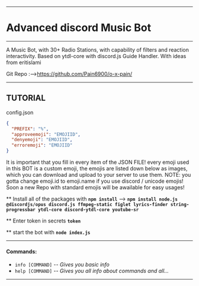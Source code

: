 *********************************************************************

# Advanced discord Music Bot

*********************************************************************
A Music Bot, with 30+ Radio Stations, with capability of filters and reaction interactivity. 
Based on ytdl-core with discord.js Guide Handler. With ideas from eritislami


Git Repo :-->https://github.com/Pain6900/o-x-pain/

*********************************************************************
## **TUTORIAL**
 

config.json

```json
{
  "PREFIX": "%",
  "approveemoji": "EMOJIID",
  "denyemoji": "EMOJIID",
  "erroremoji": "EMOJIID"
}
```

It is important that you fill in every item of the JSON FILE! every emoji used in this BOT is a custom emoji, the emojis are listed down below as images, which you can download and upload to your server to use them. NOTE: you gotta change emoji.id to emoji.name if you use discord / unicode emojis! Soon a new Repo with standard emojis will be awailable for easy usages!

** Install all of the packages with **`npm install`**    -->   **`npm install node.js @discordjs/opus discord.js ffmpeg-static figlet lyrics-finder string-progressbar ytdl-core discord-ytdl-core youtube-sr`**

** Enter token in secrets **`token`**
 
** start the bot with **`node index.js`**

*********************************************************************
#### Commands:


- `info [COMMAND]`      --    *Gives you basic info*
- `help [COMMAND]`      --    *Gives you all info about commands and all...*


*********************************************************************
